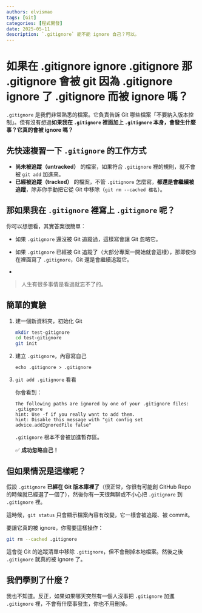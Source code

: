 ```yaml
---
authors: elvismao
tags: [Git]
categories: [程式開發]
date: 2025-05-11
description: `.gitignore` 能不能 ignore 自己？可以。
---
```


# 如果在 .gitignore ignore .gitignore 那 .gitignore 會被 git 因為 .gitignore ignore 了 .gitignore 而被 ignore 嗎？

`.gitignore` 是我們非常熟悉的檔案。它負責告訴 Git 哪些檔案「不要納入版本控制」。但有沒有想過**如果我在 `.gitignore` 裡面加上 `.gitignore` 本身，會發生什麼事？它真的會被 ignore 嗎？**

## 先快速複習一下 `.gitignore` 的工作方式

- **尚未被追蹤（untracked）** 的檔案，如果符合 `.gitignore` 裡的規則，就不會被 `git add` 加進來。
- **已經被追蹤（tracked）** 的檔案，不管 `.gitignore` 怎麼寫，**都還是會繼續被追蹤**，除非你手動把它從 Git 中移除（`git rm --cached 檔名`）。

## 那如果我在 `.gitignore` 裡寫上 `.gitignore` 呢？

你可以想想看，其實答案很簡單：

- 如果 `.gitignore` 還沒被 Git 追蹤過，這樣寫會讓 Git 忽略它。

- 如果 `.gitignore` 已經被 Git 追蹤了（大部分專案一開始就會這樣），那即使你在裡面寫了 `.gitignore`，Git 還是會繼續追蹤它。
-

> 人生有很多事情是看過就忘不了的。

## 簡單的實驗

1. 建一個新資料夾，初始化 Git

    ```bash
    mkdir test-gitignore
    cd test-gitignore
    git init
    ```

2. 建立 `.gitignore`，內容寫自己

    ```
    echo .gitignore > .gitignore
    ```

3. `git add .gitignore` 看看

    你會看到：

    ```
    The following paths are ignored by one of your .gitignore files:
    .gitignore
    hint: Use -f if you really want to add them.
    hint: Disable this message with "git config set advice.addIgnoredFile false"
    ```

    `.gitignore` 根本不會被加進暫存區。

    ✅ **成功忽略自己！**

## 但如果情況是這樣呢？

假設 `.gitignore` **已經在 Git 版本庫裡了**（很正常，你很有可能創 GitHub Repo 的時候就已經選了一個了），然後你有一天很無聊或不小心把 `.gitignore` 到 `.gitignore` 裡。

這時候，`git status` 只會顯示檔案內容有改變，它一樣會被追蹤、被 commit。

要讓它真的被 ignore，你需要這樣操作：

```bash
git rm --cached .gitignore
```

這會從 Git 的追蹤清單中移除 `.gitignore`，但不會刪掉本地檔案。然後之後 `.gitignore` 就真的被 ignore 了。

## 我們學到了什麼？

我也不知道。反正，如果如果哪天突然有一個人沒事把 `.gitignore` 加進 `.gitignore` 裡，不會有什麼事發生，你也不用刪掉。
